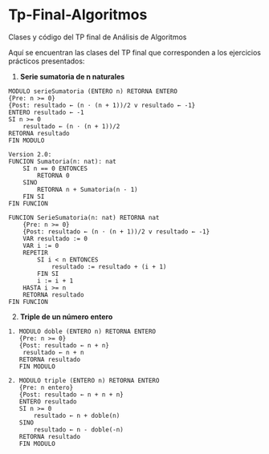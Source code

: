 # Tp-Final-Algoritmos

Clases y código del TP final de Análisis de Algoritmos

Aquí se encuentran las clases del TP final que corresponden a los ejercicios prácticos presentados:

1. **Serie sumatoria de n naturales**
```pseudocode
MODULO serieSumatoria (ENTERO n) RETORNA ENTERO
{Pre: n >= 0}
{Post: resultado ← (n ⋅ (n + 1))/2 v resultado ← -1}
ENTERO resultado ← -1
SI n >= 0
    resultado ← (n ⋅ (n + 1))/2
RETORNA resultado
FIN MODULO

Version 2.0:
FUNCION Sumatoria(n: nat): nat
    SI n == 0 ENTONCES
        RETORNA 0
    SINO
        RETORNA n + Sumatoria(n - 1)
    FIN SI
FIN FUNCION

FUNCION SerieSumatoria(n: nat) RETORNA nat
    {Pre: n >= 0}
    {Post: resultado ← (n ⋅ (n + 1))/2 v resultado ← -1}
    VAR resultado := 0
    VAR i := 0
    REPETIR
        SI i < n ENTONCES
            resultado := resultado + (i + 1)
        FIN SI
        i := i + 1
    HASTA i >= n
    RETORNA resultado
FIN FUNCION

```
2. **Triple de un número entero**

```pseudocode
1. MODULO doble (ENTERO n) RETORNA ENTERO
   {Pre: n >= 0}
   {Post: resultado ← n + n}
    resultado ← n + n
   RETORNA resultado
   FIN MODULO

2. MODULO triple (ENTERO n) RETORNA ENTERO
   {Pre: n entero}
   {Post: resultado ← n + n + n}
   ENTERO resultado
   SI n >= 0
       resultado ← n + doble(n)
   SINO
       resultado ← n - doble(-n)
   RETORNA resultado
   FIN MODULO
